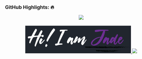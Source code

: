 
### GitHub Highlights: :fire:
<div align="center">
  <a href="https://commits.top/philippines_public.html" target="_blank">
      <img src="https://github-readme-streak-stats.herokuapp.com/?user=jade-banares&theme=buefy-dark&hide_border=true&date_format=M%20j%5B%2C%20Y%5D" />
  </a>
</div>
<br>
<div align="center">
  <a href="#" target="_blank">
     <img src="HsdjdhclawIDU.png" width="350" />
    <img src="https://github.githubassets.com/images/mona-loading-dimmed.gif" width="340" />
  </a>
</div>
